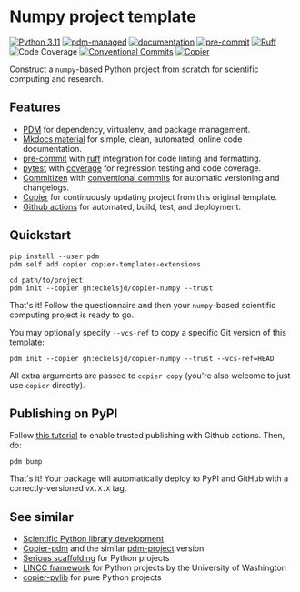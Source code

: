 # Numpy project template
[![Python 3.11](https://img.shields.io/badge/python-3.11+-blue.svg?logo=python&logoColor=cccccc)](https://www.python.org/downloads/) 
[![pdm-managed](https://img.shields.io/badge/pdm-managed-blueviolet)](https://pdm-project.org)
[![documentation](https://img.shields.io/badge/docs-mkdocs%20material-blue.svg?style=flat)](https://squidfunk.github.io/mkdocs-material/)
[![pre-commit](https://img.shields.io/badge/pre--commit-enabled-brightgreen?logo=pre-commit)](https://github.com/pre-commit/pre-commit)
[![Ruff](https://img.shields.io/endpoint?url=https://raw.githubusercontent.com/astral-sh/ruff/main/assets/badge/v2.json)](https://github.com/astral-sh/ruff)
![Code Coverage](https://img.shields.io/badge/coverage-100%25-brightgreen?logo=codecov)
[![Conventional Commits](https://img.shields.io/badge/Conventional%20Commits-1.0.0-%23FE5196?logo=conventionalcommits&logoColor=white)](https://conventionalcommits.org)
[![Copier](https://img.shields.io/endpoint?url=https://raw.githubusercontent.com/copier-org/copier/master/img/badge/badge-grayscale-inverted-border-orange.json)](https://github.com/copier-org/copier)

Construct a `numpy`-based Python project from scratch for scientific computing and research.

## Features

- [PDM](https://pdm-project.org) for dependency, virtualenv, and package management.
- [Mkdocs material](https://squidfunk.github.io/mkdocs-material/) for simple, clean, automated, online code documentation.
- [pre-commit](https://github.com/pre-commit/pre-commit) with [ruff](https://github.com/astral-sh/ruff) integration for code linting and formatting.
- [pytest](https://docs.pytest.org/en/stable/index.html#) with [coverage](https://pytest-cov.readthedocs.io/en/latest/) for regression testing and code coverage.
- [Commitizen](https://github.com/commitizen-tools/commitizen) with [conventional commits](https://conventionalcommits.org) for automatic versioning and changelogs.
- [Copier](https://github.com/copier-org/copier) for continuously updating project from this original template.
- [Github actions](https://docs.github.com/en/actions) for automated, build, test, and deployment.

## Quickstart
```shell
pip install --user pdm
pdm self add copier copier-templates-extensions

cd path/to/project
pdm init --copier gh:eckelsjd/copier-numpy --trust
```
That's it! Follow the questionnaire and then your `numpy`-based scientific computing project is ready to go.

You may optionally specify `--vcs-ref` to copy a specific Git version of this template:
```shell
pdm init --copier gh:eckelsjd/copier-numpy --trust --vcs-ref=HEAD
```
All extra arguments are passed to `copier copy` (you're also welcome to just use `copier` directly).

## Publishing on PyPI
Follow [this tutorial](https://docs.pypi.org/trusted-publishers/) to enable trusted publishing with Github actions. Then, do:
```shell
pdm bump
```
That's it! Your package will automatically deploy to PyPI and GitHub with a correctly-versioned `vX.X.X` tag.

## See similar
- [Scientific Python library development](https://github.com/scientific-python/cookie)
- [Copier-pdm](https://github.com/pawamoy/copier-pdm) and the similar [pdm-project](https://github.com/pdm-project/copier-pdm) version
- [Serious scaffolding](https://github.com/serious-scaffold/ss-python) for Python projects
- [LINCC framework](https://github.com/lincc-frameworks/python-project-template) for Python projects by the University of Washington
- [copier-pylib](https://github.com/astrojuanlu/copier-pylib) for pure Python projects
